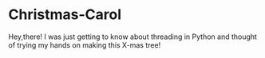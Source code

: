 # Christmas-Carol
Hey,there! 
I was just getting to know about threading in Python and thought of trying my hands on making this X-mas tree!
